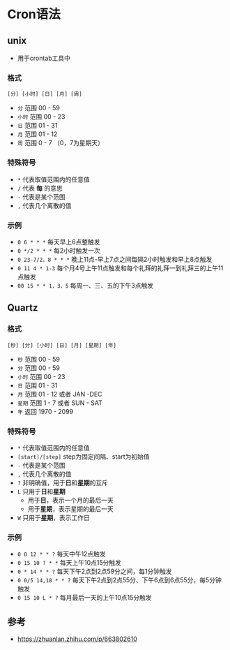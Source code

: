 

# Cron语法



## unix

* 用于crontab工具中


### 格式
``[分] [小时] [日] [月] [周]``

* `分` 范围 00 - 59
* `小时` 范围 00 - 23
* `日` 范围 01 - 31
* `月` 范围 01 - 12
* `周` 范围 0 - 7 （0，7为星期天）

### 特殊符号
* `*`  代表取值范围内的任意值
* `/`  代表 **每** 的意思
* `-`  代表是某个范围
* `,`  代表几个离散的值

### 示例
* `0 6 * * *`  每天早上6点整触发
* `0 */2 * * *`  每2小时触发一次
* `0 23-7/2，8 * * *` 晚上11点-早上7点之间每隔2小时触发和早上8点触发
* `0 11 4 * 1-3`  每个月4号上午11点触发和每个礼拜的礼拜一到礼拜三的上午11点触发
* `00 15 * * 1，3，5` 每周一、三、五的下午3点触发

## Quartz

### 格式
``[秒] [分] [小时] [日] [月] [星期] [年]``

* `秒` 范围 00 - 59
* `分` 范围 00 - 59
* `小时` 范围 00 - 23
* `日` 范围 01 - 31
* `月` 范围 01 - 12  或者 JAN  -DEC
* `星期` 范围 1 - 7 或者 SUN - SAT
* `年`  返回 1970 - 2099


### 特殊符号
* `*`  代表取值范围内的任意值
* `[start]/[step]`  step为固定间隔、start为初始值  
* `-`  代表是某个范围
* `,`  代表几个离散的值
* `?`  非明确值，用于**日**和**星期**的互斥
* `L`  只用于**日**和**星期**
	* 用于**日**，表示一个月的最后一天
	* 用于**星期**，表示星期的最后一天
* `W`  只用于**星期**，表示工作日


### 示例
* `0 0 12 * * ?`  每天中午12点触发
* `0 15 10 ? * *` 每天上午10点15分触发
* `0 * 14 * * ?`  每天下午2点到2点59分之间，每1分钟触发
* `0 0/5 14,18 * * ?` 每天下午2点到2点55分、下午6点到6点55分，每5分钟触发
* `0 15 10 L * ?`  每月最后一天的上午10点15分触发





## 参考

* https://zhuanlan.zhihu.com/p/663802610